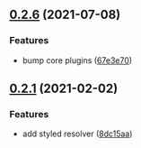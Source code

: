 ## [0.2.6](https://github.com/4Catalyzer/docusaurus-preset/compare/v0.2.5...v0.2.6) (2021-07-08)


### Features

* bump core plugins ([67e3e70](https://github.com/4Catalyzer/docusaurus-preset/commit/67e3e70403836bd09d8730e2f24086f50315f401))





## [0.2.1](https://github.com/4Catalyzer/docusaurus-preset/compare/v0.2.0...v0.2.1) (2021-02-02)


### Features

* add styled resolver ([8dc15aa](https://github.com/4Catalyzer/docusaurus-preset/commit/8dc15aa35b68e22fd6181ec50649189ddd0964a6))





